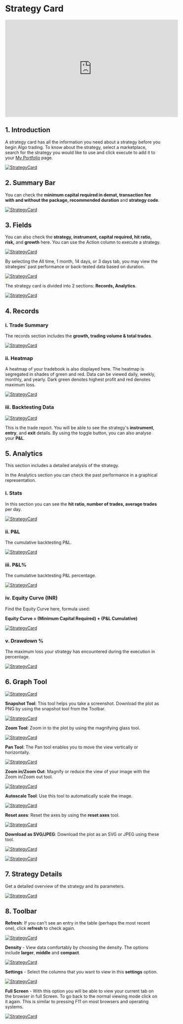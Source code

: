 # Strategy Card

<iframe width="560" height="315" src="https://www.youtube.com/embed/y8InDcPQckU" frameborder="0" allow="accelerometer; autoplay; encrypted-media; gyroscope; picture-in-picture" allowfullscreen></iframe>

## 1. Introduction

A strategy card has all the information you need about a strategy before you begin Algo trading. To know about the strategy, select a marketplace, search for the strategy you would like to use and click execute to add it to your [My Portfolio](https://app.algobulls.com/portfolio) page. 

[![StrategyCard](imgs/sc1.png "Click to Enlarge or Ctrl+Click to open in a new Tab")](imgs/sc1.png)

## 2. Summary Bar

You can check the **minimum capital required in demat, transaction fee with and without the package, recommended duration** and **strategy code**.

[![StrategyCard](imgs/sc2.png "Click to Enlarge or Ctrl+Click to open in a new Tab")](imgs/sc2.png)

## 3. Fields

[//]: # (You can also check the **strategy, instrument, capital required, hit ratio, risk, ROI** and **growth** here. You can use the Action column to execute a strategy. )
You can also check the **strategy, instrument, capital required, hit ratio, risk,** and **growth** here. You can use the Action column to execute a strategy. 

[![StrategyCard](imgs/sc3.png "Click to Enlarge or Ctrl+Click to open in a new Tab")](imgs/sc3.png)

By selecting the All time, 1 month, 14 days, or 3 days tab, you may view the strategies' past performance or back-tested data based on duration.

[![StrategyCard](imgs/sc4.png "Click to Enlarge or Ctrl+Click to open in a new Tab")](imgs/sc4.png)

The strategy card is divided into 2 sections: **Records, Analytics**.

[![StrategyCard](imgs/sc_3types.png "Click to Enlarge or Ctrl+Click to open in a new Tab")](imgs/sc_3types.png)

## 4. Records

### i. Trade Summary

The records section includes the **growth, trading volume & total trades**. 

[![StrategyCard](imgs/gross_profit_loss.png "Click to Enlarge or Ctrl+Click to open in a new Tab")](imgs/gross_profit_loss.png)

### ii. Heatmap

A heatmap of your tradebook is also displayed here. The heatmap is segregated in shades of green and red. Data can be viewed daily, weekly, monthly, and yearly. Dark green denotes highest profit and red denotes maximum loss.

[![StrategyCard](imgs/sc_records.png "Click to Enlarge or Ctrl+Click to open in a new Tab")](imgs/sc_records.png)

### iii. Backtesting Data
[![StrategyCard](imgs/backtesting_data.png "Click to Enlarge or Ctrl+Click to open in a new Tab")](imgs/backtesting_data.png)

[//]: # (This is the trade report. You will be able to see the strategy's **instrument**, **entry**, and **exit** details. By using the toggle button, you can also analyse your **P&L** and **ROI** in **%** or **INR**.)
This is the trade report. You will be able to see the strategy's **instrument**, **entry**, and **exit** details. By using the toggle button, you can also analyse your **P&L**.

## 5. Analytics

This section includes a detailed analysis of the strategy.

In the Analytics section you can check the past performance in a graphical representation. 

### i. Stats

In this section you can see the **hit ratio, number of trades, average trades** per day. 

[![StrategyCard](imgs/sc5.png "Click to Enlarge or Ctrl+Click to open in a new Tab")](imgs/sc5.png)

### ii. P&L

The cumulative backtesting P&L.

[![StrategyCard](imgs/sc6.png "Click to Enlarge or Ctrl+Click to open in a new Tab")](imgs/sc6.png)

### iii. P&L%

The cumulative backtesting P&L percentage. 

[![StrategyCard](imgs/sc7.png "Click to Enlarge or Ctrl+Click to open in a new Tab")](imgs/sc7.png)

[//]: # (### iv. ROI &#40;INR&#41;)

[//]: # ()
[//]: # (Cumulative P&L absolute value divided by minimum capital required, ROI indicates a simulated yet accurate representation of return on capital employed.)

[//]: # ()
[//]: # ([![StrategyCard]&#40;imgs/sc8.png "Click to Enlarge or Ctrl+Click to open in a new Tab"&#41;]&#40;imgs/sc8.png&#41;)

[//]: # ()
[//]: # (### v. ROI%)

[//]: # ()
[//]: # (You will be able to view the ROI in percentage here. )

[//]: # ([![StrategyCard]&#40;imgs/sc9.png "Click to Enlarge or Ctrl+Click to open in a new Tab"&#41;]&#40;imgs/sc9.png&#41;)

### iv. Equity Curve (INR)

Find the Equity Curve here, formula used:   

**Equity Curve = (Minimum Capital Required) + (P&L Cumulative)**

[![StrategyCard](imgs/sc10.png "Click to Enlarge or Ctrl+Click to open in a new Tab")](imgs/sc10.png)

### v. Drawdown %

The maximum loss your strategy has encountered during the execution in percentage.

[![StrategyCard](imgs/sc11.png "Click to Enlarge or Ctrl+Click to open in a new Tab")](imgs/sc11.png)

## 6. Graph Tool

[![StrategyCard](imgs/sc12.png "Click to Enlarge or Ctrl+Click to open in a new Tab")](imgs/sc12.png)

**Snapshot Tool**: This tool helps you take a screenshot. Download the plot as PNG by using the snapshot tool from the Toolbar.

[![StrategyCard](imgs/sc13.png "Click to Enlarge or Ctrl+Click to open in a new Tab")](imgs/sc13.png)

**Zoom Tool**: Zoom in to the plot by using the magnifying glass tool.

[![StrategyCard](imgs/sc14.png "Click to Enlarge or Ctrl+Click to open in a new Tab")](imgs/sc14.png)

**Pan Tool**: The Pan tool enables you to move the view vertically or horizontally.

[![StrategyCard](imgs/sc15.png "Click to Enlarge or Ctrl+Click to open in a new Tab")](imgs/sc15.png)

**Zoom in/Zoom Out**: Magnify or reduce the view of your image with the Zoom in/Zoom out tool.

[![StrategyCard](imgs/sc16.png "Click to Enlarge or Ctrl+Click to open in a new Tab")](imgs/sc16.png)

**Autoscale Tool**: Use this tool to automatically scale the image.

[![StrategyCard](imgs/sc17.png "Click to Enlarge or Ctrl+Click to open in a new Tab")](imgs/sc17.png)

**Reset axes**: Reset the axes by using the **reset axes** tool.

[![StrategyCard](imgs/sc18.png "Click to Enlarge or Ctrl+Click to open in a new Tab")](imgs/sc18.png)

**Download as SVG/JPEG**: Download the plot as an SVG or JPEG using these tool. 

[![StrategyCard](imgs/sc19.png "Click to Enlarge or Ctrl+Click to open in a new Tab")](imgs/sc19.png)

[![StrategyCard](imgs/sc20.png "Click to Enlarge or Ctrl+Click to open in a new Tab")](imgs/sc20.png)

[//]: # (## 7. NET ROI Analysis)

[//]: # (---)

[//]: # ()
[//]: # (In the Net ROI Analysis, view the details in a graphical representation or % by using the toggle button on the top right corner. )

[//]: # ()
[//]: # (**The total profit after all the brokerage and government charges are deducted is called the NET ROI.**)

[//]: # ()
[//]: # (The broker, split charges for the strategy, gross ROI, total charges and net ROI are displayed in the **graph mode**.)

[//]: # ()
[//]: # ([![StrategyCard]&#40;imgs/roi_analysis_percent.png "Click to Enlarge or Ctrl+Click to open in a new Tab"&#41;]&#40;imgs/sc2.png&#41;)

[//]: # ()
[//]: # (You can also switch the data from % to INR with the toggle button from the toolbar.)

[//]: # ()
[//]: # ([![StrategyCard]&#40;imgs/roi_analysis_inr.png "Click to Enlarge or Ctrl+Click to open in a new Tab"&#41;]&#40;imgs/sc2.png)

[//]: # ()
[//]: # ()
[//]: # ()
[//]: # (In the **Data mode**, you can view the **broker, broker charges, govt.charges, gross ROI, total charges & net ROI**. )

[//]: # ()
[//]: # ([![StrategyCard]&#40;imgs/sc24.png "Click to Enlarge or Ctrl+Click to open in a new Tab"&#41;]&#40;imgs/sc2.png&#41;)

## 7. Strategy Details

Get a detailed overview of the strategy and its parameters. 

[![StrategyCard](imgs/sc29.png "Click to Enlarge or Ctrl+Click to open in a new Tab")](imgs/sc29.png)

[//]: # (## 8. Returns)

[//]: # ()
[//]: # (You can view a strategy’s ROI in the returns section. The returns duration and the ROI % is displayed here. )

[//]: # ([![StrategyCard]&#40;imgs/sc_returns.png "Click to Enlarge or Ctrl+Click to open in a new Tab"&#41;]&#40;imgs/sc2.png&#41;)

## 8. Toolbar

**Refresh**: If you can't see an entry in the table (perhaps the most recent one), click **refresh** to check again.

[![StrategyCard](imgs/sc25.png "Click to Enlarge or Ctrl+Click to open in a new Tab")](imgs/sc25.png)

**Density** - View data comfortably by choosing the density. The options include **larger**, **middle** and **compact**.

[![StrategyCard](imgs/sc26.png "Click to Enlarge or Ctrl+Click to open in a new Tab")](imgs/sc26.png)

**Settings** - Select the columns that you want to view in this **settings** option.

[![StrategyCard](imgs/sc27.png "Click to Enlarge or Ctrl+Click to open in a new Tab")](imgs/sc27.png)

**Full Screen** - With this option you will be able to view your current tab on the browser in full Screen. To go back to the normal viewing mode click on it again. This is similar to pressing F11 on most browsers and operating systems.

[![StrategyCard](imgs/sc28.png "Click to Enlarge or Ctrl+Click to open in a new Tab")](imgs/sc2.png)

